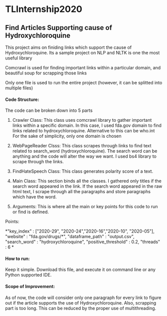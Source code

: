# TLInternship2020
## Find Articles Supporting cause of Hydroxychloroquine

This project aims on finiding links which support the cause of Hydroxychloroquine.
Its a sample project on NLP and NLTK is one the most useful library

Comcrawl is used for finding important links within a particular domain, and beautiful soup for scrapping those links

Only one file is used to run the entire project (however, it can be splitted into multiple files)

#### Code Structure:

The code can be broken down into 5 parts
1. Crawler Class: This class uses comcrawl library to gather important links within a specific domain. In this case, I used fda.gov domain to find links related to hydroxychloroquine. Alternative to this can be who.int
For the sake of simplicity, only one domain is chosen

2. WebPageReader Clsss: This class scrapes through links to find text related to search_word (hydroxychloroquine). The search word can be anything and the code will alter the way we want. I used bs4 library to scrape through the links.

3. FindHateSpeech Class: This class generates polarity score of a text.

4. Main Class: This section binds all the classes.
I gathered only titles if the search word appeared in the link.
If the search word appeared in the raw html text, I scrape through all the paragraphs and store paragraphs which have the word.

5. Arguments: This is where all the main or key points for this code to run or find is defined.

Points:

*"key_index" : ["2020-29", "2020-24","2020-16","2020-10", "2020-05"],
"website" : "fda.gov/drugs/\*",
"dataframe_path" : "output.csv",
"search_word" : "hydroxychloroquine",
"positive_threshold" : 0.2,
"threads" : 6
*

#### How to run:

Keep it simple. Download this file, and execute it on command line or any Python supported IDE.

#### Scope of Improvement:
As of now, the code will consider only one paragraph for every link to figure out if the article supports the use of Hydroxychloroquine.
Also, scrapping part is too long. This can be reduced by the proper use of multithreading.
